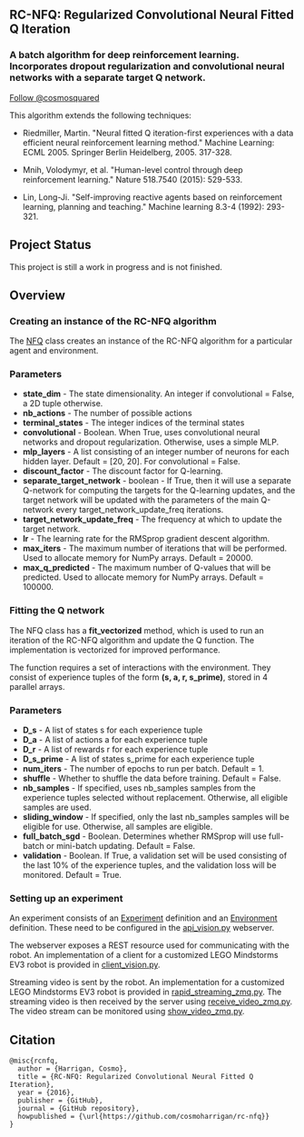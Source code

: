 ## RC-NFQ: Regularized Convolutional Neural Fitted Q Iteration

### A batch algorithm for deep reinforcement learning. Incorporates dropout regularization and convolutional neural networks with a separate target Q network.

[Follow @cosmosquared](https://twitter.com/cosmosquared)

This algorithm extends the following techniques:

- Riedmiller, Martin. "Neural fitted Q iteration-first experiences with a data efficient neural reinforcement learning method." Machine Learning: ECML 2005. Springer Berlin Heidelberg, 2005. 317-328.

- Mnih, Volodymyr, et al. "Human-level control through deep reinforcement learning." Nature 518.7540 (2015): 529-533.

- Lin, Long-Ji. "Self-improving reactive agents based on reinforcement learning, planning and teaching." Machine learning 8.3-4 (1992): 293-321.

## Project Status

This project is still a work in progress and is not finished.

## Overview

### Creating an instance of the RC-NFQ algorithm

The [NFQ](rcnfq/rcnfq.py) class creates an instance of the RC-NFQ algorithm for a particular agent and environment.

### Parameters

- **state_dim** - The state dimensionality. An integer if convolutional = False, a 2D tuple otherwise.
- **nb_actions** - The number of possible actions
- **terminal_states** - The integer indices of the terminal states
- **convolutional** - Boolean. When True, uses convolutional neural networks and dropout regularization. Otherwise, uses a simple MLP.
- **mlp_layers** - A list consisting of an integer number of neurons for each hidden layer. Default = [20, 20]. For convolutional = False.
- **discount_factor** - The discount factor for Q-learning.
- **separate\_target\_network** - boolean - If True, then it will use a separate Q-network for computing the targets for the Q-learning updates, and the target network will be updated with the parameters of the main Q-network every target\_network\_update_freq iterations.
- **target\_network\_update\_freq** - The frequency at which to update the target network.
- **lr** - The learning rate for the RMSprop gradient descent algorithm.
- **max_iters** - The maximum number of iterations that will be performed. Used to allocate memory for NumPy arrays. Default = 20000.
- **max\_q\_predicted** - The maximum number of Q-values that will be predicted. Used to allocate memory for NumPy arrays. Default = 100000.

### Fitting the Q network

The NFQ class has a **fit_vectorized** method, which is used to run an iteration of the RC-NFQ algorithm and update the Q function. The implementation is vectorized for improved performance.

The function requires a set of interactions with the environment. 
They consist of experience tuples of the form **(s, a, r, s_prime)**,
stored in 4 parallel arrays.

### Parameters

- **D_s** - A list of states s for each experience tuple
- **D_a** - A list of actions a for each experience tuple
- **D_r** - A list of rewards r for each experience tuple
- **D\_s\_prime** - A list of states s_prime for each experience tuple
- **num_iters** - The number of epochs to run per batch. Default = 1.
- **shuffle** - Whether to shuffle the data before training. Default = False.
- **nb\_samples** - If specified, uses nb_samples samples from the experience
             tuples selected without replacement. Otherwise, all eligible
             samples are used.
- **sliding\_window** - If specified, only the last nb_samples samples will be
                 eligible for use. Otherwise, all samples are eligible.
- **full\_batch\_sgd** - Boolean. Determines whether RMSprop will use 
                 full-batch or mini-batch updating. Default = False.
- **validation** - Boolean. If True, a validation set will be used consisting
             of the last 10% of the experience tuples, and the validation 
             loss will be monitored. Default = True.

### Setting up an experiment

An experiment consists of an [Experiment](rcnfq/experiments.py) definition and an [Environment](rcnfq/environments.py) definition. These need to be configured in the [api\_vision.py](rcnfq/api_vision.py) webserver.

The webserver exposes a REST resource used for communicating with the robot. An implementation of a client for a customized LEGO Mindstorms EV3 robot is provided in [client\_vision.py](robot/client_vision.py).

Streaming video is sent by the robot. An implementation for a customized LEGO Mindstorms EV3 robot is provided in [rapid\_streaming\_zmq.py](robot/rapid_streaming_zmq.py). The streaming video is then received by the server using [receive\_video\_zmq.py](rcnfq/receive_video_zmq.py). The video stream can be monitored using [show\_video\_zmq.py](rcnfq/show_video_zmq.py).

## Citation

```
@misc{rcnfq,
  author = {Harrigan, Cosmo},
  title = {RC-NFQ: Regularized Convolutional Neural Fitted Q Iteration},
  year = {2016},
  publisher = {GitHub},
  journal = {GitHub repository},
  howpublished = {\url{https://github.com/cosmoharrigan/rc-nfq}}
}
```
